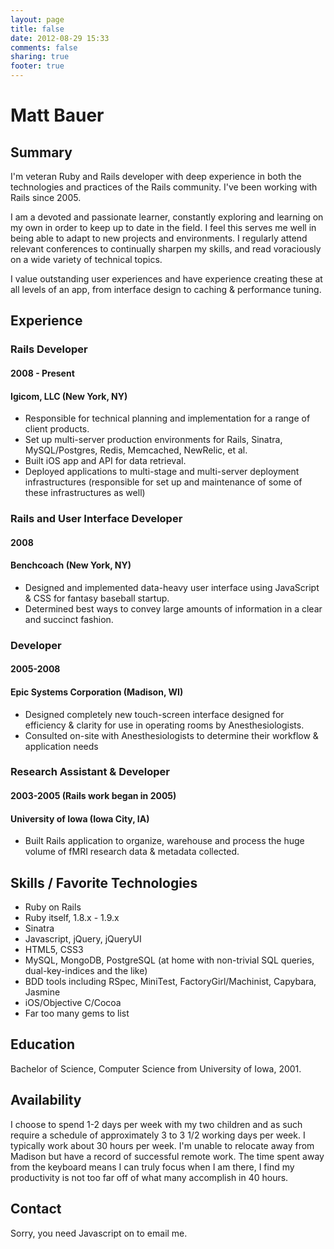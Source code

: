 ```yaml
---
layout: page
title: false
date: 2012-08-29 15:33
comments: false
sharing: true
footer: true
---
```

# <span class="cap">M</span>att <span class="cap">B</span>auer

## Summary

I'm veteran Ruby and Rails developer with deep experience in both the technologies and practices of the Rails community. I've been working with Rails since 2005.

I am a devoted and passionate learner, constantly exploring and learning on my own in order to keep up to date in the field. I feel this serves me well in being able to adapt to new projects and environments. I regularly attend relevant conferences to continually sharpen my skills, and read voraciously on a wide variety of technical topics.

I value outstanding user experiences and have experience creating these at all levels of an app, from interface design to caching & performance tuning.

## Experience

### Rails Developer

#### 2008 - Present  
#### Igicom, LLC (New York, NY)

* Responsible for technical planning and implementation for a range of client products. 
* Set up multi-server production environments for Rails, Sinatra, MySQL/Postgres, Redis, Memcached, NewRelic, et al. 
* Built iOS app and API for data retrieval.
* Deployed applications to multi-stage and multi-server deployment infrastructures (responsible for set up and maintenance of some of these infrastructures as well)

### Rails and User Interface Developer
#### 2008  
#### Benchcoach (New York, NY)

* Designed and implemented data-heavy user interface using JavaScript & CSS for fantasy baseball startup. 
* Determined best ways to convey large amounts of information in a clear and succinct fashion. 

### Developer
#### 2005-2008  
#### Epic Systems Corporation (Madison, WI)

* Designed completely new touch-screen interface designed for efficiency & clarity for use in operating rooms by Anesthesiologists.
* Consulted on-site with Anesthesiologists to determine their workflow & application needs

### Research Assistant & Developer
#### 2003-2005 (Rails work began in 2005)  
#### University of Iowa (Iowa City, IA)

* Built Rails application to organize, warehouse and process the huge volume of fMRI research data & metadata collected.


## Skills / Favorite Technologies

* Ruby on Rails
* Ruby itself, 1.8.x - 1.9.x
* Sinatra
* Javascript, jQuery, jQueryUI
* HTML5, CSS3
* MySQL, MongoDB, PostgreSQL (at home with non-trivial SQL queries, dual-key-indices and the like)
* BDD tools including RSpec, MiniTest, FactoryGirl/Machinist, Capybara, Jasmine
* iOS/Objective C/Cocoa
* Far too many gems to list



## Education

Bachelor of Science, Computer Science from University of Iowa, 2001.  


## Availability

I choose to spend 1-2 days per week with my two children and as such require a schedule of approximately 3 to 3 1/2 working days per week. I typically work about 30 hours per week. I'm unable to relocate away from Madison but have a record of successful remote work. The time spent away from the keyboard means I can truly focus when I am there, I find my productivity is not too far off of what many accomplish in 40 hours.

## Contact

<script type="text/javascript" language="javascript">
<!--
// Email obfuscator script 2.1 by Tim Williams, University of Arizona
// Random encryption key feature by Andrew Moulden, Site Engineering Ltd
// This code is freeware provided these four comment lines remain intact
// A wizard to generate this code is at http://www.jottings.com/obfuscator/
{ coded = "x0A5E@DkV5DO0Ej.NKU"
  key = "0ed83SQRnLFyJuVjphzM5W1vg9m2B6qXAcbOowIirHsafU47GCZTNxYKPtkElD"
  shift=coded.length
  link=""
  for (i=0; i<coded.length; i++) {
    if (key.indexOf(coded.charAt(i))==-1) {
      ltr = coded.charAt(i)
      link += (ltr)
    }
    else {     
      ltr = (key.indexOf(coded.charAt(i))-shift+key.length) % key.length
      link += (key.charAt(ltr))
    }
  }
document.write("<a href='mailto:"+link+"'>"+link+"</a>")
}
//-->
</script><noscript>Sorry, you need Javascript on to email me.</noscript>
